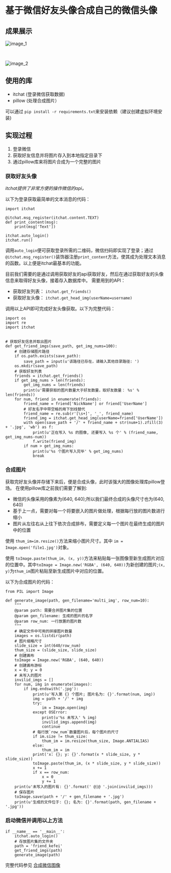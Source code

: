# 基于微信好友头像合成自己的微信头像

## 成果展示

![image_1](head_image/image_one.jpg)

<br/>

![image_2](head_image/image_two.jpg)

## 使用的库

- itchat (登录微信获取数据)
- pillow (处理合成图片）

可以通过 `pip install -r requirements.txt`来安装依赖（建议创建虚拟环境安装)

## 实现过程

1. 登录微信
2. 获取好友信息并将图片存入到本地指定目录下
3. 通过pillow库来将图片合成为一个完整的图片

### 获取好友头像
*itchat提供了非常方便的操作微信的api。*

以下为登录获取最简单的文本消息的代码：
```
import itchat

@itchat.msg_register(itchat.content.TEXT)
def print_content(msg):
    print(msg['Text'])

itchat.auto_login()
itchat.run()
```

调用`auto_login`便可获取登录所需的二维码，微信扫码即实现了登录；通过`@itchat.msg_register()`装饰器注册`print_content`方法，使其成为处理文本消息的函数。以上便是itchat最基本的功能。

目前我们需要的是通过调用获取好友的api获取好友，然后在通过获取好友的头像信息来取得好友头像，接着存入数据库中。
需要用到的API：
- 获取好友列表： `itchat.get_friends()`
- 获取好友头像： `itchat.get_head_img(userName=username)`

调用以上API即可完成好友头像获取。以下为完整代码：
```
import os
import re
import itchat


# 获取好友信息并取出图片
def get_friend_imgs(save_path, get_img_nums=100):
    # 创建存储图片路径
    if os.path.exists(save_path):
        save_path = input(u'该路径已存在，请输入其他目录路径: ')
    os.mkdir(save_path)
    # 获取好友列表
    friends = itchat.get_friends()
    if get_img_nums > len(friends):
        get_img_nums = len(friends)
        print(u'需要获取的图片数量大于好友数量，取好友数量： %s' % len(friends))
    for num, friend in enumerate(friends):
        friend_name = friend['NickName'] or friend['UserName']
        # 好友名字中带空格的用下划线替代
        friend_name = re.sub(r'[\s+]', '_', friend_name)
        friend_img = itchat.get_head_img(userName=friend['UserName'])
        with open(save_path + '/' + friend_name + str(num+1).zfill(3) + '.jpg', 'wb') as f:
            print(u'正在写入 %s 的图像, 还要写入 %s 个' % (friend_name, get_img_nums-num))
            f.write(friend_img)
        if num > get_img_nums:
            print(u'%s 个图片写入完毕' % get_img_nums)
            break
```

### 合成图片

获取完好友头像并存储下来后，便是合成头像，此时该强大的图像处理库pillow登场。
在使用pillow库之前我们需要了解到:
- 微信的头像采用的像素为(640, 640);所以我们最终合成的头像尺寸也为(640, 640)
- 基于上一点，需要对每一个将要嵌入的图片做处理，根据每行放的图片数进行缩小
- 图片从左往右从上往下依次合成排布，需要定义每一个图片在最终生成的图片中的位置

使用 `thum_im=im.resize()`方法来缩小图片尺寸。其中 `im = Image.open('file1.jpg')`对象。

使用 `toImage.paste(thum_im, (x, y))`方法来粘贴每一张图像至新生成图片对应的位置中。其中`toImage = Image.new('RGBA', (640, 640))`为新创建的图片;`(x, y)`为`thum_im`图片粘贴至新生成图片中对应的位置。

以下为合成图片的代码：
```
from PIL import Image

def generate_image(path, gen_filename='multi_img', row_num=10):
    """
    @param path: 需要合并图片集的位置
    @param gen_filename: 生成的图片的名字
    @param row_num: 一行放置的图片数
    """
    # 确定文件中可用的拼接图片数量
    images = os.listdir(path)
    # 图片缩略尺寸
    slide_size = int(640/row_num)
    thum_size = (slide_size, slide_size)
    # 创建画布
    toImage = Image.new('RGBA', (640, 640))
    # 创建画布游标
    x = 0; y = 0
    # 未写入的图片
    invilid_imgs = []
    for num, img in enumerate(images):
        if img.endswith('.jpg'):
            print(u'写入第 {} 个图片; 图片名为: {}'.format(num, img))
            img = path + '/' + img
            try:
                im = Image.open(img)
            except OSError:
                print(u'%s 未写入' % img)
                invilid_imgs.append(img)
                continue
            # 每行放`row_num`数量图片后，每个图片的尺寸
            if im.size != thum_size:
                thum_im = im.resize(thum_size, Image.ANTIALIAS)
            else:
                thum_im = im
            print('x: {}; y: {}'.format(x * slide_size, y * slide_size))
            toImage.paste(thum_im, (x * slide_size, y * slide_size))
            x += 1
            if x == row_num:
                x = 0
                y += 1
    print(u'未写入的图片有: {}'.format(' @|@ '.join(invilid_imgs)))
    # 保存图片
    toImage.save(path + '/' + gen_filename + '.jpg')
    print(u'生成的文件位于: {}; 名为: {}'.format(path, gen_filename + '.jpg'))
```

### 启动微信并调用以上方法

```
if __name__ == '__main__':
    itchat.auto_login()
    # 存放图片集的文件夹
    path = 'friend_kefei'
    get_friend_imgs(path)
    generate_image(path)
```

完整代码参见 [合成微信图像](https://github.com/zhaokefei/WeChatHeadImage)
